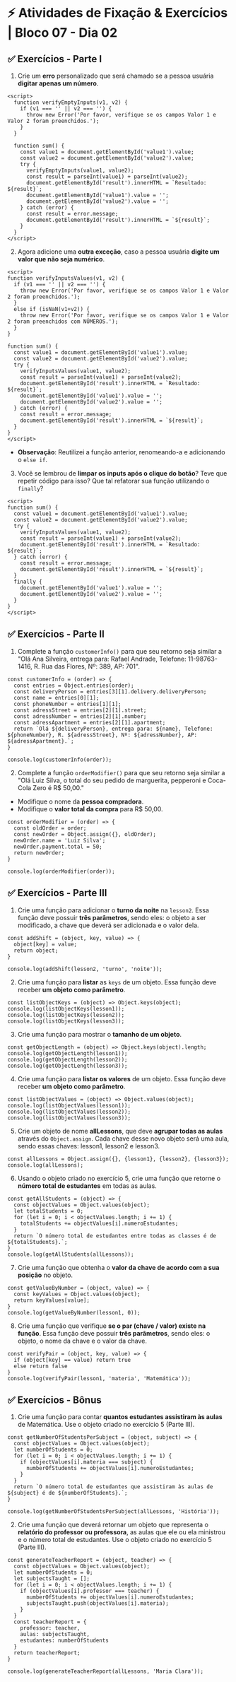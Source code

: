 # &#9889; Atividades de Fixação & Exercícios | Bloco 07 - Dia 02

## &#9989; Exercícios - Parte I
1. Crie um **erro** personalizado que será chamado se a pessoa usuária **digitar apenas um número**.
```
<script>
  function verifyEmptyInputs(v1, v2) {
    if (v1 === '' || v2 === '') {
      throw new Error('Por favor, verifique se os campos Valor 1 e Valor 2 foram preenchidos.');
    }
  }

  function sum() {
    const value1 = document.getElementById('value1').value;
    const value2 = document.getElementById('value2').value;
    try {
      verifyEmptyInputs(value1, value2);
      const result = parseInt(value1) + parseInt(value2);
      document.getElementById('result').innerHTML = `Resultado: ${result}`;
      document.getElementById('value1').value = '';
      document.getElementById('value2').value = '';
    } catch (error) {
      const result = error.message;
      document.getElementById('result').innerHTML = `${result}`;
    }
  }
</script>
```

2. Agora adicione uma **outra exceção**, caso a pessoa usuária **digite um valor que não seja numérico**.
```
<script>
function verifyInputsValues(v1, v2) {
  if (v1 === '' || v2 === '') {
    throw new Error('Por favor, verifique se os campos Valor 1 e Valor 2 foram preenchidos.');
  }
  else if (isNaN(v1+v2)) {
    throw new Error('Por favor, verifique se os campos Valor 1 e Valor 2 foram preenchidos com NÚMEROS.');
  }
}

function sum() {
  const value1 = document.getElementById('value1').value;
  const value2 = document.getElementById('value2').value;
  try {
    verifyInputsValues(value1, value2);
    const result = parseInt(value1) + parseInt(value2);
    document.getElementById('result').innerHTML = `Resultado: ${result}`;
    document.getElementById('value1').value = '';
    document.getElementById('value2').value = '';
  } catch (error) {
    const result = error.message;
    document.getElementById('result').innerHTML = `${result}`;
  }
}
</script>
```
- **Observação**: Reutilizei a função anterior, renomeando-a e adicionando o `else if`.

3. Você se lembrou de **limpar os inputs após o clique do botão**? Teve que repetir código para isso? Que tal refatorar sua função utilizando o `finally`?
```
<script>
function sum() {
  const value1 = document.getElementById('value1').value;
  const value2 = document.getElementById('value2').value;
  try {
    verifyInputsValues(value1, value2);
    const result = parseInt(value1) + parseInt(value2);
    document.getElementById('result').innerHTML = `Resultado: ${result}`;
  } catch (error) {
    const result = error.message;
    document.getElementById('result').innerHTML = `${result}`;
  }
  finally {
    document.getElementById('value1').value = '';
    document.getElementById('value2').value = '';
  }
}
</script>
```

## &#9989; Exercícios - Parte II
1. Complete a função `customerInfo()` para que seu retorno seja similar a "Olá Ana Silveira, entrega para: Rafael Andrade, Telefone: 11-98763-1416, R. Rua das Flores, Nº: 389, AP: 701".
```
const customerInfo = (order) => {
  const entries = Object.entries(order);
  const deliveryPerson = entries[3][1].delivery.deliveryPerson;
  const name = entries[0][1];
  const phoneNumber = entries[1][1];
  const adressStreet = entries[2][1].street;
  const adressNumber = entries[2][1].number;
  const adressApartment = entries[2][1].apartment;
  return `Olá ${deliveryPerson}, entrega para: ${name}, Telefone: ${phoneNumber}, R. ${adressStreet}, Nº: ${adressNumber}, AP: ${adressApartment}.`;
}

console.log(customerInfo(order));
```

2. Complete a função `orderModifier()` para que seu retorno seja similar a "Olá Luiz Silva, o total do seu pedido de marguerita, pepperoni e Coca-Cola Zero é R$ 50,00."
- Modifique o nome da **pessoa compradora**.
- Modifique o **valor total da compra** para R$ 50,00.
```
const orderModifier = (order) => {
  const oldOrder = order;
  const newOrder = Object.assign({}, oldOrder);
  newOrder.name = 'Luiz Silva';
  newOrder.payment.total = 50;
  return newOrder;
}

console.log(orderModifier(order));
```

## &#9989; Exercícios - Parte III
1. Crie uma função para adicionar o **turno da noite** na `lesson2`. Essa função deve possuir **três parâmetros**, sendo eles: o objeto a ser modificado, a chave que deverá ser adicionada e o valor dela.
```
const addShift = (object, key, value) => {
  object[key] = value;
  return object;
}

console.log(addShift(lesson2, 'turno', 'noite'));
```

2. Crie uma função para **listar** as `keys` de um objeto. Essa função deve receber **um objeto como parâmetro**.
```
const listObjectKeys = (object) => Object.keys(object);
console.log(listObjectKeys(lesson1));
console.log(listObjectKeys(lesson2));
console.log(listObjectKeys(lesson3));
```

3. Crie uma função para mostrar o **tamanho de um objeto**.
```
const getObjectLength = (object) => Object.keys(object).length;
console.log(getObjectLength(lesson1));
console.log(getObjectLength(lesson2));
console.log(getObjectLength(lesson3));
```

4. Crie uma função para **listar os valores** de um objeto. Essa função deve receber **um objeto como parâmetro**.
```
const listObjectValues = (object) => Object.values(object);
console.log(listObjectValues(lesson1));
console.log(listObjectValues(lesson2));
console.log(listObjectValues(lesson3));
```

5. Crie um objeto de nome **allLessons**, que deve **agrupar todas as aulas** através do `Object.assign`. Cada chave desse novo objeto será uma aula, sendo essas chaves: lesson1, lesson2 e lesson3.
```
const allLessons = Object.assign({}, {lesson1}, {lesson2}, {lesson3});
console.log(allLessons);
```

6. Usando o objeto criado no exercício 5, crie uma função que retorne o **número total de estudantes** em todas as aulas.
```
const getAllStudents = (object) => {
  const objectValues = Object.values(object);
  let totalStudents = 0;
  for (let i = 0; i < objectValues.length; i += 1) {
    totalStudents += objectValues[i].numeroEstudantes;
  }
  return `O número total de estudantes entre todas as classes é de ${totalStudents}.`;
}
console.log(getAllStudents(allLessons));
```

7. Crie uma função que obtenha o **valor da chave de acordo com a sua posição** no objeto. 
```
const getValueByNumber = (object, value) => {
  const keyValues = Object.values(object);
  return keyValues[value];
}
console.log(getValueByNumber(lesson1, 0));
```

8. Crie uma função que verifique **se o par (chave / valor) existe na função**. Essa função deve possuir **três parâmetros**, sendo eles: o objeto, o nome da chave e o valor da chave.
```
const verifyPair = (object, key, value) => {
  if (object[key] == value) return true
  else return false
}
console.log(verifyPair(lesson1, 'materia', 'Matemática'));
```

## &#9989; Exercícios - Bônus
1. Crie uma função para contar **quantos estudantes assistiram às aulas** de Matemática. Use o objeto criado no exercício 5 (Parte III).
```
const getNumberOfStudentsPerSubject = (object, subject) => {
  const objectValues = Object.values(object);
  let numberOfStudents = 0;
  for (let i = 0; i < objectValues.length; i += 1) {
    if (objectValues[i].materia === subject) {
      numberOfStudents += objectValues[i].numeroEstudantes;
    }
  }
  return `O número total de estudantes que assistiram às aulas de ${subject} é de ${numberOfStudents}.`;
}

console.log(getNumberOfStudentsPerSubject(allLessons, 'História'));
```

2. Crie uma função que deverá retornar um objeto que representa o **relatório do professor ou professora**, as aulas que ele ou ela ministrou e o número total de estudantes. Use o objeto criado no exercício 5 (Parte III).
```
const generateTeacherReport = (object, teacher) => {
  const objectValues = Object.values(object);
  let numberOfStudents = 0;
  let subjectsTaught = [];
  for (let i = 0; i < objectValues.length; i += 1) {
    if (objectValues[i].professor === teacher) {
      numberOfStudents += objectValues[i].numeroEstudantes;
      subjectsTaught.push(objectValues[i].materia);
    }
  }
  const teacherReport = {
    professor: teacher,
    aulas: subjectsTaught,
    estudantes: numberOfStudents
  }
  return teacherReport;
}

console.log(generateTeacherReport(allLessons, 'Maria Clara'));
```